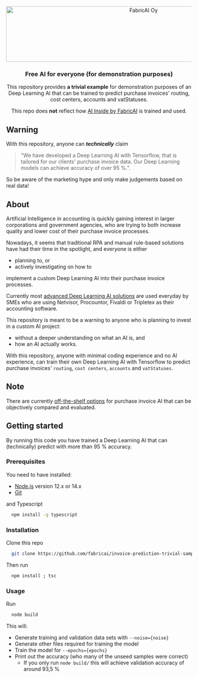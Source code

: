 <br />
<p align="center">
  <a href="/">
    <img src="https://fabricai.fi/wp-content/uploads/2019/09/FabricAI-Banner-Logo.png" alt="FabricAI Oy" width="730" height="150">
  </a>

  <h3 align="center">Free AI for everyone (for demonstration purposes)</h3>

  <p align="center">
    This repository provides <b>a trivial example</b> for demonstration purposes of an Deep Learning AI that can be trained to predict purchase invoices' routing, cost centers, accounts and vatStatuses.
  </p>
  <p align="center">
    This repo does <b>not</b> reflect how <a href="https://fabricai.fi/ai-inside/" target="_blank">AI Inside by FabricAI</a> is trained and used.
  </p>
</p>

<!-- ABOUT -->

## Warning

With this repository, anyone can **_technically_** claim

> "We have developed a Deep Learning AI with Tensorflow, that is tailored for our clients' purchase invoice data. Our Deep Learning models can achieve accuracy of over 95 %.".

So be aware of the marketing hype and only make judgements based on real data!

## About

Artificial Intelligence in accounting is quickly gaining interest in larger corporations and government agencies, who are trying to both increase quality and lower cost of their purchase invoice processes.

Nowadays, it seems that traditional RPA and manual rule-based solutions have had their time in the spotlight, and everyone is either

-   planning to, or
-   actively investigating on how to

implement a custom Deep Learning AI into their purchase invoice processes.

Currently most [advanced Deep Learning AI solutions](https://fabricai.fi/) are used everyday by SMEs who are using Netvisor, Procountor, Fivaldi or Tripletex as their accounting software.

This repository is meant to be a warning to anyone who is planning to invest in a custom AI project:

-   without a deeper understanding on what an AI is, and
-   how an AI actually works.

With this repository, anyone with minimal coding experience and no AI experience, can train their own Deep Learning AI with Tensorflow to predict purchase invoices' `routing`, `cost centers`, `accounts` and `vatStatuses`.

## Note

There are currently [off-the-shelf options](https://github.com/fabricai/ai-inside) for purchase invoice AI that can be objectively compared and evaluated.

## Getting started

By running this code you have trained a Deep Learning AI that can (technically) predict with more than 95 % accuracy.

### Prerequisites

You need to have installed:

-   [Node.js](https://nodejs.org/en/) version 12.x or 14.x
-   [Git](https://git-scm.com/book/en/v2/Getting-Started-Installing-Git)

and Typescript

```sh
  npm install -g typescript
```

### Installation

Clone this repo

```sh
  git clone https://github.com/fabricai/invoice-prediction-trivial-sample.git ; cd ./invoice-prediction-trivial-sample
```

Then run

```sh
  npm install ; tsc
```

### Usage

Run

```sh
  node build
```

This will:

-   Generate training and validation data sets with `--noise={noise}`
-   Generate other files required for training the model
-   Train the model for `--epochs={epochs}`
-   Print out the accuracy (who many of the unseed samples were correct)
    -   If you only run `node build/` this will achieve validation accuracy of around 93,5 %
